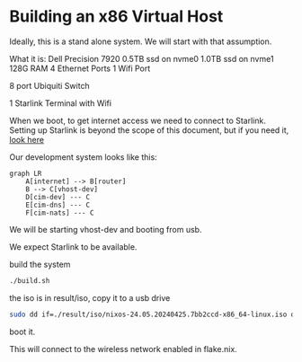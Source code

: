 # Building an x86 Virtual Host
Ideally, this is a stand alone system.
We will start with that assumption.

What it is:
  Dell Precision 7920
    0.5TB ssd on nvme0
    1.0TB ssd on nvme1
    128G RAM
    4 Ethernet Ports
    1 Wifi Port

  8 port Ubiquiti Switch

  1 Starlink Terminal with Wifi

When we boot, to get internet access we need to connect to Starlink.
Setting up Starlink is beyond the scope of this document, but if you need it, [look here](./starlink)

Our development system looks like this:

```mermaid
graph LR
    A[internet] --> B[router]
    B --> C[vhost-dev]
    D[cim-dev] --- C
    E[cim-dns] --- C
    F[cim-nats] --- C

```

We will be starting vhost-dev and booting from usb.

We expect Starlink to be available.

build the system
```bash
./build.sh
```

the iso is in result/iso, copy it to a usb drive
```bash
sudo dd if=./result/iso/nixos-24.05.20240425.7bb2ccd-x86_64-linux.iso of=/dev/sda bs=4M status=progress conv=fdatasync
```

boot it.

This will connect to the wireless network enabled in flake.nix.

